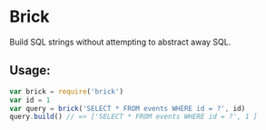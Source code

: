 # Brick

Build SQL strings without attempting to abstract away SQL.

## Usage:

```javascript
var brick = require('brick')
var id = 1
var query = brick('SELECT * FROM events WHERE id = ?', id)
query.build() // => ['SELECT * FROM events WHERE id = ?', 1 ]
```
